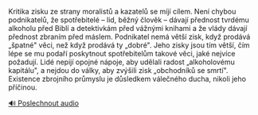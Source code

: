 
Kritika zisku ze strany moralistů a kazatelů se míjí cílem. Není chybou podnikatelů, že spotřebitelé – lid, běžný člověk – dávají přednost tvrdému alkoholu před Biblí a detektivkám před vážnými knihami a že vlády dávají přednost zbraním před máslem. Podnikatel nemá větší zisk, když prodává „špatné" věci, než když prodává ty „dobré". Jeho zisky jsou tím větší, čím lépe se mu podaří poskytnout spotřebitelům takové věci, jaké nejvíce požadují. Lidé nepijí opojné nápoje, aby udělali radost „alkoholovému kapitálu", a nejdou do války, aby zvýšili zisk „obchodníků se smrtí". Existence zbrojního průmyslu je důsledkem válečného ducha, nikoli jeho příčinou.

[🔊 Poslechnout audio](/data/7-paragraphs/audio/chapter_60/para_006-Kritika-zisku-ze-strany-moralist-a-kazatel-se-m.mp3)
